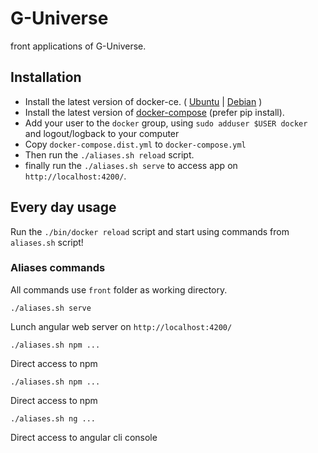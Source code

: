 # G-Universe

front applications of G-Universe.

## Installation

 - Install the latest version of docker-ce. ( [Ubuntu](https://docs.docker.com/install/linux/docker-ce/ubuntu/) | [Debian](https://docs.docker.com/install/linux/docker-ce/debian/) )
 - Install the latest version of [docker-compose](https://docs.docker.com/compose/install/#install-compose) (prefer pip install).
 - Add your user to the `docker` group, using `sudo adduser $USER docker` and logout/logback to your computer
 - Copy `docker-compose.dist.yml` to `docker-compose.yml`
 - Then run the `./aliases.sh reload` script.
 - finally run the `./aliases.sh serve` to access app on `http://localhost:4200/`.

## Every day usage

Run the `./bin/docker reload` script and start using commands from `aliases.sh` script!

### Aliases commands

All commands use `front` folder as working directory. 

    ./aliases.sh serve
Lunch angular web server on `http://localhost:4200/`

    ./aliases.sh npm ...
Direct access to npm

    ./aliases.sh npm ...
Direct access to npm

    ./aliases.sh ng ...
Direct access to angular cli console

